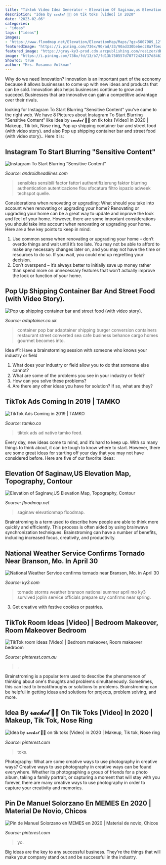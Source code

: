 ```yaml
---
title: "Tiktok Video Idea Generator ~ Elevation Of Saginaw,us Elevation Map, Topography, Contour"
description: "Idea by 𝓻𝓪𝓬𝓱𝓮𝓵 🦋💗 on tik toks [video] in 2020"
date: "2023-02-06"
categories:
- "ideas"
tags: ["ideas"]
images:
- "https://www.floodmap.net/Elevation/ElevationMap/Maps/?gz=5007989_12"
featuredImage: "https://i.pinimg.com/736x/90/ad/33/90ad330bebec28a7fbea64962e05e73b.jpg"
featured_image: "https://gray-ky3-prod.cdn.arcpublishing.com/resizer/dH6_-lk_O2M_0d1zZzXeydRmE8c=/1200x675/smart/cloudfront-us-east-1.images.arcpublishing.com/gray/X2WIZSAOGZN2TMQLI64CPSGBMI.jpg"
image: "https://i.pinimg.com/736x/fd/13/b7/fd13b750557d70772424f37d846382e0.jpg"
ShowToc: true
author: "Mrs. Rosanna Volkman"
---
```



Why do we need Innovation?
Innovation is an important part of the economy because it allows businesses to come up with new ideas and products that can be sold. Innovation also helps businesses continue to grow and succeed. Businesses that are innovative can gain a competitive advantage over their rivals.

	

		
looking for Instagram To Start Blurring &quot;Sensitive Content&quot; you've came to the right web. We have 8 Pictures about Instagram To Start Blurring &quot;Sensitive Content&quot; like Idea by 𝓻𝓪𝓬𝓱𝓮𝓵 🦋💗 on tik toks [Video] in 2020 | Makeup, Tik tok, Nose ring, Pop up shipping container bar and street food (with video story). and also Pop up shipping container bar and street food (with video story).. Here it is:
		
    
## Instagram To Start Blurring &quot;Sensitive Content&quot;

<img loading=lazy src="https://www.androidheadlines.com/wp-content/uploads/2017/03/Instagram-Sensitive-Content-Blur-1.png" onerror="this.onerror=null;this.src='https://tse3.mm.bing.net/th?id=OIP.W9_26tPsIRzMltZlYOcAhQAAAA&amp;pid=15.1';" alt="Instagram To Start Blurring &quot;Sensitive Content&quot;">

_Source: androidheadlines.com_

>sensibles sensibili factor fattori authentifizierung faktor blurring authentication autenticazione flou sfocatura filtro ispazio adweek techspot quelle. 

	

Considerations when renovating or upgrading: What should you take into account when renovating or upgrading your home?
Renovating or upgrading your home can be a great way to update and improve the look and feel of your home. However, there are some important considerations you should take into account when renovating or upgrading your home. Here are a few key points to keep in mind: 
1. Use common sense when renovating or upgrading your home – don’t overdo things and wait until it’s too late. You may not be able to afford to make any necessary changes later on, and you may not have the time or resources to do so. If you wait, you could end up regretting your decision. 
2. Don’t overspend – it’s always better to initially save up money rather than spend more on unnecessary features that won’t actually improve the look or function of your home.

    
## Pop Up Shipping Container Bar And Street Food (with Video Story).

<img loading=lazy src="https://adaptainer.co.uk/wp-content/upload/2015/10/Pop-up-container-2-adaptainer-1024x683.jpg" onerror="this.onerror=null;this.src='https://tse2.mm.bing.net/th?id=OIP.QZHc2I4N2Zw-GoNCF1TC6AHaE8&amp;pid=15.1';" alt="Pop up shipping container bar and street food (with video story).">

_Source: adaptainer.co.uk_

>container pop bar adaptainer shipping burger conversion containers restaurant street converted sea cafe business behance cargo homes gourmet becomes into. 

	

Idea #1: Have a brainstorming session with someone who knows your industry or field
1. What does your industry or field allow you to do that someone else cannot? 
2. What are some of the problems you see in your industry or field? 
3. How can you solve these problems? 
4. Are there any other ideas you have for solution? If so, what are they?

    
## TikTok Ads Coming In 2019 | TAMKO

<img loading=lazy src="https://tamko.co/wp-content/uploads/tamko-tiktok-ad-nativevideo-gunosy.jpg" onerror="this.onerror=null;this.src='https://tse3.mm.bing.net/th?id=OIP.Bm2_JKhi9A2UJrdaz8iDfAAAAA&amp;pid=15.1';" alt="TikTok Ads Coming in 2019 | TAMKO">

_Source: tamko.co_

>tiktok ads ad native tamko feed. 

	

Every day, new ideas come to mind, and it’s hard to keep up. With so many things to think about, it can be tough to know where to start. However, there are some great ideas for starting off your day that you may not have considered before. Here are five of our favorite ideas: 

    
## Elevation Of Saginaw,US Elevation Map, Topography, Contour

<img loading=lazy src="https://www.floodmap.net/Elevation/ElevationMap/Maps/?gz=5007989_12" onerror="this.onerror=null;this.src='https://tse2.mm.bing.net/th?id=OIP.ZMh6g2pFJVx7u0AoAX_FbAHaIa&amp;pid=15.1';" alt="Elevation of Saginaw,US Elevation Map, Topography, Contour">

_Source: floodmap.net_

>saginaw elevationmap floodmap. 

	

Brainstroming is a term used to describe how people are able to think more quickly and efficiently. This process is often aided by using brainwave synchronization techniques. Brainstroming can have a number of benefits, including increased focus, creativity, and productivity.

    
## National Weather Service Confirms Tornado Near Branson, Mo. In April 30

<img loading=lazy src="https://gray-ky3-prod.cdn.arcpublishing.com/resizer/dH6_-lk_O2M_0d1zZzXeydRmE8c=/1200x675/smart/cloudfront-us-east-1.images.arcpublishing.com/gray/X2WIZSAOGZN2TMQLI64CPSGBMI.jpg" onerror="this.onerror=null;this.src='https://tse2.mm.bing.net/th?id=OIP.Ktg1GuWG3-dKE-gXtlbaWgHaEK&amp;pid=15.1';" alt="National Weather Service confirms tornado near Branson, Mo. in April 30">

_Source: ky3.com_

>tornado storms weather branson national summer april mo ky3 survived joplin service officials prepare say confirms near spring. 

	

3. Get creative with festive cookies or pastries.

    
## TikTok Room Ideas [Video] | Bedroom Makeover, Room Makeover Bedroom

<img loading=lazy src="https://i.pinimg.com/736x/90/ad/33/90ad330bebec28a7fbea64962e05e73b.jpg" onerror="this.onerror=null;this.src='https://tse4.mm.bing.net/th?id=OIP.AwG0hMXaQ6f-gT-FjmkNIQHaNK&amp;pid=15.1';" alt="TikTok room ideas [Video] | Bedroom makeover, Room makeover bedroom">

_Source: pinterest.com.au_

>. 

	

Brainstroming is a popular term used to describe the phenomenon of thinking about one's thoughts and problems simultaneously. Sometimes, this can lead to breakthroughs or solutions to problems. Brainstroming can be helpful in getting ideas and solutions for projects, problem solving, and more.

    
## Idea By 𝓻𝓪𝓬𝓱𝓮𝓵 🦋💗 On Tik Toks [Video] In 2020 | Makeup, Tik Tok, Nose Ring

<img loading=lazy src="https://i.pinimg.com/736x/cc/55/0e/cc550e73c2dda102f13b8a855c330b79.jpg" onerror="this.onerror=null;this.src='https://tse2.mm.bing.net/th?id=OIP.MKTMtExCvQHCuawGt2G6FAHaNK&amp;pid=15.1';" alt="Idea by 𝓻𝓪𝓬𝓱𝓮𝓵 🦋💗 on tik toks [Video] in 2020 | Makeup, Tik tok, Nose ring">

_Source: pinterest.com_

>toks. 

	

Photography: What are some creative ways to use photography in creative ways?
Creative ways to use photography in creative ways can be found everywhere. Whether its photographing a group of friends for a photo album, taking a family portrait, or capturing a moment that will stay with you forever, there are many creative ways to use photography in order to capture your creativity and memories.

    
## Pin De Manuel Solorzano En MEMES En 2020 | Material De Novio, Chicos

<img loading=lazy src="https://i.pinimg.com/736x/fd/13/b7/fd13b750557d70772424f37d846382e0.jpg" onerror="this.onerror=null;this.src='https://tse4.mm.bing.net/th?id=OIP.r-sowXaSyUsUjA9oheFHhwHaNK&amp;pid=15.1';" alt="Pin de Manuel Solorzano en MEMES en 2020 | Material de novio, Chicos">

_Source: pinterest.com_

>yo. 

	

Big ideas are the key to any successful business. They're the things that will make your company stand out and be successful in the industry.

